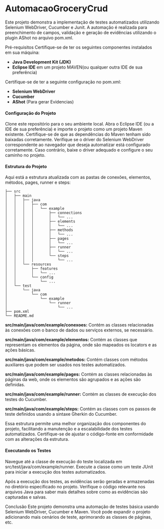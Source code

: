 # AutomacaoGroceryCrud
Este projeto demonstra a implementação de testes automatizados utilizando Selenium WebDriver, Cucumber e Junit. A automação é realizada para preenchimento de campos, validação e geração de evidências utilizando o plugin AShot no arquivo pom.xml.

Pré-requisitos
Certifique-se de ter os seguintes componentes instalados em sua máquina:

- **Java Development Kit (JDK)**
- **Eclipse IDE** em um projeto MAVEN(ou qualquer outra IDE de sua preferência)

Certifique-se de ter a seguinte configuração no pom.xml:
- **Selenium WebDriver**
- **Cucumber**
- **AShot** (Para gerar Evidencias)

#### Configuração do Projeto
Clone este repositório para o seu ambiente local.
Abra o Eclipse IDE (ou a IDE de sua preferência) e importe o projeto como um projeto Maven existente.
Certifique-se de que as dependências do Maven tenham sido baixadas corretamente.
Verifique se o driver do Selenium WebDriver correspondente ao navegador que deseja automatizar está configurado corretamente. Caso contrário, baixe o driver adequado e configure o seu caminho no projeto.

#### Estrutura do Projeto
Aqui está a estrutura atualizada com as pastas de conexões, elementos, métodos, pages, runner e steps:
```
├── src
│   ├── main
│   │   ├── java
│   │   │   ├── com
│   │   │   │   └── example
│   │   │   │       ├── connections
│   │   │   │       │   └── ...
│   │   │   │       ├── elements
│   │   │   │       │   └── ...
│   │   │   │       ├── methods
│   │   │   │       │   └── ...
│   │   │   │       ├── pages
│   │   │   │       │   └── ...
│   │   │   │       ├── runner
│   │   │   │       │   └── ...
│   │   │   │       └── steps
│   │   │   │           └── ...
│   │   └── resources
│   │       ├── features
│   │       │   └── ...
│   │       └── config
│   │           └── ...
│   └── test
│       └── java
│           └── com
│               └── example
│                   └── runner
│                       └── ...
├── pom.xml
└── README.md
```

**src/main/java/com/example/conexoes:** Contém as classes relacionadas às conexões com o banco de dados ou serviços externos, se necessário.

**src/main/java/com/example/elementos:** Contém as classes que representam os elementos da página, onde são mapeados os locators e as ações básicas.

**src/main/java/com/example/metodos:** Contém classes com métodos auxiliares que podem ser usados nos testes automatizados.

**src/main/java/com/example/pages:** Contém as classes relacionadas às páginas da web, onde os elementos são agrupados e as ações são definidas.

**src/main/java/com/example/runner:** Contém as classes de execução dos testes do Cucumber.

**src/main/java/com/example/steps:** Contém as classes com os passos de teste definidos usando a sintaxe Gherkin do Cucumber.

Essa estrutura permite uma melhor organização dos componentes do projeto, facilitando a manutenção e a escalabilidade dos testes automatizados. Certifique-se de ajustar o código-fonte em conformidade com as alterações da estrutura.

#### Executando os Testes
Navegue até a classe de execução do teste localizada em src/test/java/com/example/runner.
Execute a classe como um teste JUnit para iniciar a execução dos testes automatizados.

Após a execução dos testes, as evidências serão geradas e armazenadas no diretório especificado no projeto. Verifique o código relevante nos arquivos Java para saber mais detalhes sobre como as evidências são capturadas e salvas.

Conclusão
Este projeto demonstra uma automação de testes básica usando Selenium WebDriver, Cucumber e Maven. Você pode expandir o projeto adicionando mais cenários de teste, aprimorando as classes de páginas, etc.
        
